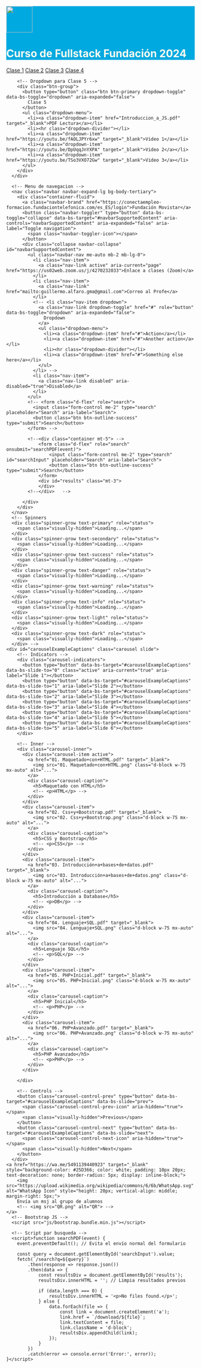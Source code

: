 <!doctype html>
<html lang="es">
  <head>
    <meta charset="utf-8">
    <meta name="viewport" content="width=device-width, initial-scale=1">
    <title>Movistar</title>
    <link rel="icon" href="Icon_Mov.png" type="image/png">
    <link href="css/bootstrap.min.css" rel="stylesheet">
    <style>
        /* Ajustes para las flechas de control del carrusel */
        .carousel-control-prev-icon,
        .carousel-control-next-icon {
          background-color: rgba(0, 0, 0, 0.5); /* Fondo semitransparente para mayor visibilidad */
          border-radius: 50%;
        }
        /* Ajustes para el texto de los captions */
        .carousel-caption {
          color: #000; /* Cambia el color del texto a negro */
          background-color: rgba(255, 255, 255, 0.7); /* Fondo semitransparente para distinguir mejor */
          padding: 10px; /* Espacio alrededor del texto */
        }
      </style>
  </head>
  <body class="container" >
    <div class="alert alert-primary text-center fst-italic" role="alert" style="background: #00a9e0; color: floralwhite;">
        <img src="Icon_Mov.png" class="float-start me-3" alt="" style="height: 70px;">
        <h1>Curso de Fullstack Fundación 2024</h1>
    </div>  
    <!--<div class="alert alert-secondary text-center fst-italic" role="alert">
        <h2>Curso de Fullstack Fundacion 2024</h2>
      </div>
      <div class="alert alert-success text-center fst-italic" role="alert">
        <h3>Curso de Fullstack Fundacion 2024</h3>>
      </div>
      <div class="alert alert-danger text-center fst-italic" role="alert">
        <h4>Curso de Fullstack Fundacion 2024</h4>>
      </div>
      <div class="alert alert-warning text-center fst-italic" role="alert">
        <h5>Curso de Fullstack Fundacion 2024</h5>>
      </div>-->
      <!-- Botones -->
      <div class="btn-group" role="group" aria-label="Clases">
        <a href="https://drive.google.com/drive/folders/1VuSgiPifILlbKLDcZP-Nbbxjzpq33Vox" class="btn btn-primary" role="button" target="_blank">Clase 1</a>
        <a href="https://drive.google.com/file/d/1cHqBl6RJNy7vpFwWS_avIIYkhTmVKtSE/view?usp=drive_link" class="btn btn-primary" role="button" target="_blank">Clase 2</a>
        <a href="TP_1.pdf" class="btn btn-primary" role="button" target="_blank">Clase 3</a>
        <a href="https://drive.google.com/file/d/1PfpFBnpupkia-MmnV0P1Zu3_kAR5nf99/view?usp=drive_link" class="btn btn-primary" role="button" target="_blank">Clase 4</a>
      
        <!-- Dropdown para Clase 5 -->
        <div class="btn-group">
          <button type="button" class="btn btn-primary dropdown-toggle" data-bs-toggle="dropdown" aria-expanded="false">
            Clase 5
          </button>
          <ul class="dropdown-menu">
            <li><a class="dropdown-item" href="Introduccion_a_JS.pdf" target="_blank">PDF Lectura</a></li>
            <li><hr class="dropdown-divider"></li>
            <li><a class="dropdown-item" href="https://youtu.be/fAOLJPYr6xw" target="_blank">Video 1</a></li>
            <li><a class="dropdown-item" href="https://youtu.be/DpUqqJnYXPA" target="_blank">Video 2</a></li>
            <li><a class="dropdown-item" href="https://youtu.be/TSo3VXO72Gw" target="_blank">Video 3</a></li>
          </ul>
        </div>
      </div>
      
      <!-- Menu de navegacion -->
      <nav class="navbar navbar-expand-lg bg-body-tertiary">
        <div class="container-fluid">
          <a class="navbar-brand" href="https://conectaempleo-formacion.fundaciontelefonica.com/es_ES/login">Fundación Movistar</a>
          <button class="navbar-toggler" type="button" data-bs-toggle="collapse" data-bs-target="#navbarSupportedContent" aria-controls="navbarSupportedContent" aria-expanded="false" aria-label="Toggle navigation">
            <span class="navbar-toggler-icon"></span>
          </button>
          <div class="collapse navbar-collapse" id="navbarSupportedContent">
            <ul class="navbar-nav me-auto mb-2 mb-lg-0">
              <li class="nav-item">
                <a class="nav-link active" aria-current="page" href="https://us02web.zoom.us/j/4270232033">Enlace a clases (Zoom)</a>
              </li>
              <li class="nav-item">
                <a class="nav-link" href="mailto:guillermo.alfaro.gma@gmail.com">Correo al Profe</a>
              </li>
              <!-- <li class="nav-item dropdown"> 
                <a class="nav-link dropdown-toggle" href="#" role="button" data-bs-toggle="dropdown" aria-expanded="false">
                  Dropdown
                </a>
                <ul class="dropdown-menu">
                  <li><a class="dropdown-item" href="#">Action</a></li>
                  <li><a class="dropdown-item" href="#">Another action</a></li>
                  <li><hr class="dropdown-divider"></li>
                  <li><a class="dropdown-item" href="#">Something else here</a></li>
                </ul>
              </li> -->
              <li class="nav-item">
                <a class="nav-link disabled" aria-disabled="true">Disabled</a>
              </li>
            </ul>
            <!-- <form class="d-flex" role="search">
              <input class="form-control me-2" type="search" placeholder="Search" aria-label="Search">
              <button class="btn btn-outline-success" type="submit">Search</button>
            </form> -->

            <!--<div class="container mt-5"> -->
                <form class="d-flex" role="search" onsubmit="searchPDF(event)">
                    <input class="form-control me-2" type="search" id="searchInput" placeholder="Search" aria-label="Search">
                    <button class="btn btn-outline-success" type="submit">Search</button>
                </form>
                <div id="results" class="mt-3">
                </div>
            <!--</div>   --> 

          </div>
        </div>
      </nav>
      <!-- Spinners 
      <div class="spinner-grow text-primary" role="status">
        <span class="visually-hidden">Loading...</span>
      </div>
      <div class="spinner-grow text-secondary" role="status">
        <span class="visually-hidden">Loading...</span>
      </div>
      <div class="spinner-grow text-success" role="status">
        <span class="visually-hidden">Loading...</span>
      </div>
      <div class="spinner-grow text-danger" role="status">
        <span class="visually-hidden">Loading...</span>
      </div>
      <div class="spinner-grow text-warning" role="status">
        <span class="visually-hidden">Loading...</span>
      </div>
      <div class="spinner-grow text-info" role="status">
        <span class="visually-hidden">Loading...</span>
      </div>
      <div class="spinner-grow text-light" role="status">
        <span class="visually-hidden">Loading...</span>
      </div>
      <div class="spinner-grow text-dark" role="status">
        <span class="visually-hidden">Loading...</span>
      </div> -->
    <div id="carouselExampleCaptions" class="carousel slide">
        <!-- Indicators -->
        <div class="carousel-indicators">
          <button type="button" data-bs-target="#carouselExampleCaptions" data-bs-slide-to="0" class="active" aria-current="true" aria-label="Slide 1"></button>
          <button type="button" data-bs-target="#carouselExampleCaptions" data-bs-slide-to="1" aria-label="Slide 2"></button>
          <button type="button" data-bs-target="#carouselExampleCaptions" data-bs-slide-to="2" aria-label="Slide 3"></button>
          <button type="button" data-bs-target="#carouselExampleCaptions" data-bs-slide-to="3" aria-label="Slide 4"></button>
          <button type="button" data-bs-target="#carouselExampleCaptions" data-bs-slide-to="4" aria-label="Slide 5"></button>
          <button type="button" data-bs-target="#carouselExampleCaptions" data-bs-slide-to="5" aria-label="Slide 6"></button>
        </div>
  
        <!-- Inner -->
        <div class="carousel-inner">
          <div class="carousel-item active">
            <a href="01. Maquetado+con+HTML.pdf" target="_blank">
              <img src="01. Maquetado+con+HTML.png" class="d-block w-75 mx-auto" alt="...">
            </a>
            <div class="carousel-caption">
              <h5>Maquetado con HTML</h5>
              <!-- <p>HTML</p> -->
            </div>
          </div>
          <div class="carousel-item">
            <a href="02. Css+y+Bootstrap.pdf" target="_blank">
              <img src="02. Css+y+Bootstrap.png" class="d-block w-75 mx-auto" alt="...">
            </a>
            <div class="carousel-caption">
              <h5>CSS y Bootstrap</h5>
              <!-- <p>CSS</p> -->
            </div>
          </div>
          <div class="carousel-item">
            <a href="03. Introducción+a+bases+de+datos.pdf" target="_blank">
              <img src="03. Introducción+a+bases+de+datos.png" class="d-block w-75 mx-auto" alt="...">
            </a>
            <div class="carousel-caption">
              <h5>Introducción a Database</h5>
              <!-- <p>DB</p> -->
            </div>
          </div>
          <div class="carousel-item">
            <a href="04. Lenguaje+SQL.pdf" target="_blank">
              <img src="04. Lenguaje+SQL.png" class="d-block w-75 mx-auto" alt="...">
            </a>
            <div class="carousel-caption">
              <h5>Lenguaje SQL</h5>
              <!-- <p>SQL</p> -->
            </div>
          </div>
          <div class="carousel-item">
            <a href="05. PHP+Inicial.pdf" target="_blank">
              <img src="05. PHP+Inicial.png" class="d-block w-75 mx-auto" alt="...">
            </a>
            <div class="carousel-caption">
              <h5>PHP Inicial</h5>
              <!-- <p>PHP</p> -->
            </div>
          </div>
          <div class="carousel-item">
            <a href="06. PHP+Avanzado.pdf" target="_blank">
              <img src="06. PHP+Avanzado.png" class="d-block w-75 mx-auto" alt="...">
            </a>
            <div class="carousel-caption">
              <h5>PHP Avanzado</h5>
              <!-- <p>PHP</p> -->
            </div>
          </div>

        </div>
  
        <!-- Controls -->
        <button class="carousel-control-prev" type="button" data-bs-target="#carouselExampleCaptions" data-bs-slide="prev">
          <span class="carousel-control-prev-icon" aria-hidden="true"></span>
          <span class="visually-hidden">Previous</span>
        </button>
        <button class="carousel-control-next" type="button" data-bs-target="#carouselExampleCaptions" data-bs-slide="next">
          <span class="carousel-control-next-icon" aria-hidden="true"></span>
          <span class="visually-hidden">Next</span>
        </button>
      </div>
    <a href="https://wa.me/5491139440923" target="_blank" style="background-color: #25D366; color: white; padding: 10px 20px; text-decoration: none; border-radius: 5px; display: inline-block;">
        <img src="https://upload.wikimedia.org/wikipedia/commons/6/6b/WhatsApp.svg" alt="WhatsApp Icon" style="height: 20px; vertical-align: middle; margin-right: 5px;">
        Envía un msj al grupo de alumnos
        <!-- <img src="QR.png" alt="QR"> -->
    </a> 
      <!-- Bootstrap JS -->
      <script src="js/bootstrap.bundle.min.js"></script>

      <!-- Script par busqueda -->
      <script>function searchPDF(event) {
        event.preventDefault(); // Evita el envío normal del formulario

        const query = document.getElementById('searchInput').value;
        fetch(`/search?q=${query}`)
            .then(response => response.json())
            .then(data => {
                const resultsDiv = document.getElementById('results');
                resultsDiv.innerHTML = ''; // Limpia resultados previos

                if (data.length === 0) {
                    resultsDiv.innerHTML = '<p>No files found.</p>';
                } else {
                    data.forEach(file => {
                        const link = document.createElement('a');
                        link.href = `/download/${file}`;
                        link.textContent = file;
                        link.className = 'd-block';
                        resultsDiv.appendChild(link);
                    });
                }
            })
            .catch(error => console.error('Error:', error));
    }</script>
   </body>
</html>
